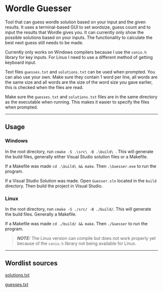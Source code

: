 # Wordle Guesser
Tool that can guess wordle solution based on your input and the given results.
It uses a terminal-based GUI to set wordsize, guess count and to input the results that Wordle gives you.
It can currently only show the possible solutions based on your inputs. The functionality to calculate the best next guess still needs to be made.

Currently only works on Windows compilers because I use the `conio.h` library for key inputs. For Linux I need to use a different method of getting keyboard input.

Text files `guesses.txt` and `solutions.txt` can be used when prompted. You can also use your own.
Make sure they contain 1 word per line, all words are the same size and all words are the size of the word size you gave earlier, this is checked when the files are read.

Make sure the `guesses.txt` and `solutions.txt` files are in the same directory as the executable when running. This makes it easier to specify the files when prompted.

---
## Usage
### Windows
In the root directory, run `cmake -S .\src\ -B .\build\ `. This will generate the build files, generally either Visual Studio solution files or a Makefile.

If a Makefile was made `cd .\build\ && make`. Then `.\Guesser.exe` to run the program.

If a Visual Studio Solution was made. Open `Guesser.sln` located in the `build` directory. Then build the project in Visual Studio.
### Linux
In the root directory, run `cmake -S ./src/ -B ./build/`. This will generate the build files. Generally a Makefile.

If a Makefile was made `cd ./build/ && make`. Then `./Guesser` to run the program.
> **_NOTE:_**  The Linux version can compile but does not work properly yet because of the `conio.h` library not being available for Linux.

---
## Wordlist sources
[solutions.txt](https://gist.github.com/cfreshman/a03ef2cba789d8cf00c08f767e0fad7b)

[guesses.txt](https://gist.github.com/cfreshman/d97dbe7004522f7bc52ed2a6e22e2c04)
